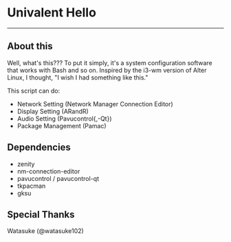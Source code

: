 # Univalent Hello
-----

## About this
Well, what's this??? To put it simply, it's a system configuration software that works with Bash and so on.
Inspired by the i3-wm version of Alter Linux, I thought, "I wish I had something like this."

This script can do:
- Network Setting (Network Manager Connection Editor)
- Display Setting (ARandR)
- Audio Setting (Pavucontrol{,-Qt})
- Package Management (Pamac)

## Dependencies
- zenity
- nm-connection-editor
- pavucontrol / pavucontrol-qt
- tkpacman
- gksu

## Special Thanks
Watasuke (@watasuke102)
